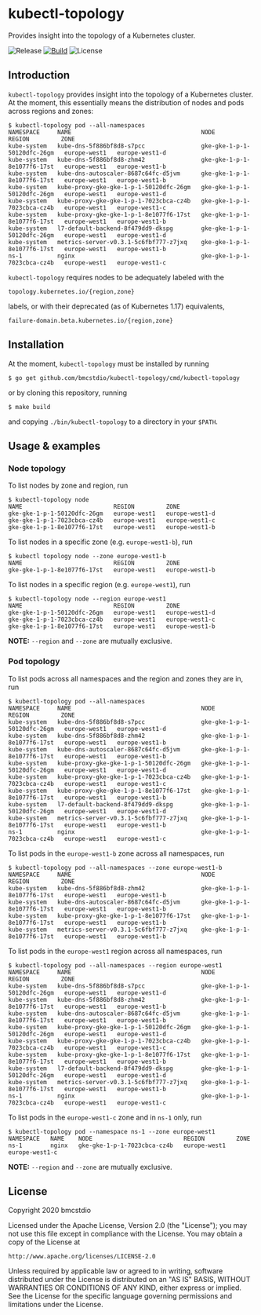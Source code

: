 # kubectl-topology

Provides insight into the topology of a Kubernetes cluster.

![Release](https://img.shields.io/github/v/release/bmcstdio/kubectl-topology)
[![Build](https://img.shields.io/travis/com/bmcstdio/kubectl-topology)](https://travis-ci.com/bmcstdio/kubectl-topology)
![License](https://img.shields.io/github/license/bmcstdio/kubectl-topology)

## Introduction

`kubectl-topology` provides insight into the topology of a Kubernetes cluster.
At the moment, this essentially means the distribution of nodes and pods across regions and zones:

```shell
$ kubectl-topology pod --all-namespaces
NAMESPACE     NAME                                     NODE                          REGION         ZONE
kube-system   kube-dns-5f886bf8d8-s7pcc                gke-gke-1-p-1-50120dfc-26gm   europe-west1   europe-west1-d
kube-system   kube-dns-5f886bf8d8-zhm42                gke-gke-1-p-1-8e1077f6-17st   europe-west1   europe-west1-b
kube-system   kube-dns-autoscaler-8687c64fc-d5jvm      gke-gke-1-p-1-8e1077f6-17st   europe-west1   europe-west1-b
kube-system   kube-proxy-gke-gke-1-p-1-50120dfc-26gm   gke-gke-1-p-1-50120dfc-26gm   europe-west1   europe-west1-d
kube-system   kube-proxy-gke-gke-1-p-1-7023cbca-cz4b   gke-gke-1-p-1-7023cbca-cz4b   europe-west1   europe-west1-c
kube-system   kube-proxy-gke-gke-1-p-1-8e1077f6-17st   gke-gke-1-p-1-8e1077f6-17st   europe-west1   europe-west1-b
kube-system   l7-default-backend-8f479dd9-dkspg        gke-gke-1-p-1-50120dfc-26gm   europe-west1   europe-west1-d
kube-system   metrics-server-v0.3.1-5c6fbf777-z7jxq    gke-gke-1-p-1-8e1077f6-17st   europe-west1   europe-west1-b
ns-1          nginx                                    gke-gke-1-p-1-7023cbca-cz4b   europe-west1   europe-west1-c
```

`kubectl-topology` requires nodes to be adequately labeled with the

```text
topology.kubernetes.io/{region,zone}
```

labels, or with their deprecated (as of Kubernetes 1.17) equivalents,

```
failure-domain.beta.kubernetes.io/{region,zone}
```


## Installation

At the moment, `kubectl-topology` must be installed by running

```shell
$ go get github.com/bmcstdio/kubectl-topology/cmd/kubectl-topology
```

or by cloning this repository, running

```shell
$ make build
```

and copying `./bin/kubectl-topology` to a directory in your `$PATH`.

## Usage & examples

### Node topology

To list nodes by zone and region, run

```shell
$ kubectl-topology node
NAME                          REGION         ZONE
gke-gke-1-p-1-50120dfc-26gm   europe-west1   europe-west1-d
gke-gke-1-p-1-7023cbca-cz4b   europe-west1   europe-west1-c
gke-gke-1-p-1-8e1077f6-17st   europe-west1   europe-west1-b
```

To list nodes in a specific zone (e.g. `europe-west1-b`), run

```shell
$ kubectl topology node --zone europe-west1-b
NAME                          REGION         ZONE
gke-gke-1-p-1-8e1077f6-17st   europe-west1   europe-west1-b
```

To list nodes in a specific region (e.g. `europe-west1`), run

```shell
$ kubectl-topology node --region europe-west1
NAME                          REGION         ZONE
gke-gke-1-p-1-50120dfc-26gm   europe-west1   europe-west1-d
gke-gke-1-p-1-7023cbca-cz4b   europe-west1   europe-west1-c
gke-gke-1-p-1-8e1077f6-17st   europe-west1   europe-west1-b
```

**NOTE:** `--region` and `--zone` are mutually exclusive.

### Pod topology

To list pods across all namespaces and the region and zones they are in, run

```shell
$ kubectl-topology pod --all-namespaces
NAMESPACE     NAME                                     NODE                          REGION         ZONE
kube-system   kube-dns-5f886bf8d8-s7pcc                gke-gke-1-p-1-50120dfc-26gm   europe-west1   europe-west1-d
kube-system   kube-dns-5f886bf8d8-zhm42                gke-gke-1-p-1-8e1077f6-17st   europe-west1   europe-west1-b
kube-system   kube-dns-autoscaler-8687c64fc-d5jvm      gke-gke-1-p-1-8e1077f6-17st   europe-west1   europe-west1-b
kube-system   kube-proxy-gke-gke-1-p-1-50120dfc-26gm   gke-gke-1-p-1-50120dfc-26gm   europe-west1   europe-west1-d
kube-system   kube-proxy-gke-gke-1-p-1-7023cbca-cz4b   gke-gke-1-p-1-7023cbca-cz4b   europe-west1   europe-west1-c
kube-system   kube-proxy-gke-gke-1-p-1-8e1077f6-17st   gke-gke-1-p-1-8e1077f6-17st   europe-west1   europe-west1-b
kube-system   l7-default-backend-8f479dd9-dkspg        gke-gke-1-p-1-50120dfc-26gm   europe-west1   europe-west1-d
kube-system   metrics-server-v0.3.1-5c6fbf777-z7jxq    gke-gke-1-p-1-8e1077f6-17st   europe-west1   europe-west1-b
ns-1          nginx                                    gke-gke-1-p-1-7023cbca-cz4b   europe-west1   europe-west1-c
```

To list pods in the `europe-west1-b` zone across all namespaces, run

```shell
$ kubectl-topology pod --all-namespaces --zone europe-west1-b
NAMESPACE     NAME                                     NODE                          REGION         ZONE
kube-system   kube-dns-5f886bf8d8-zhm42                gke-gke-1-p-1-8e1077f6-17st   europe-west1   europe-west1-b
kube-system   kube-dns-autoscaler-8687c64fc-d5jvm      gke-gke-1-p-1-8e1077f6-17st   europe-west1   europe-west1-b
kube-system   kube-proxy-gke-gke-1-p-1-8e1077f6-17st   gke-gke-1-p-1-8e1077f6-17st   europe-west1   europe-west1-b
kube-system   metrics-server-v0.3.1-5c6fbf777-z7jxq    gke-gke-1-p-1-8e1077f6-17st   europe-west1   europe-west1-b
```

To list pods in the `europe-west1` region across all namespaces, run

```shell
$ kubectl-topology pod --all-namespaces --region europe-west1
NAMESPACE     NAME                                     NODE                          REGION         ZONE
kube-system   kube-dns-5f886bf8d8-s7pcc                gke-gke-1-p-1-50120dfc-26gm   europe-west1   europe-west1-d
kube-system   kube-dns-5f886bf8d8-zhm42                gke-gke-1-p-1-8e1077f6-17st   europe-west1   europe-west1-b
kube-system   kube-dns-autoscaler-8687c64fc-d5jvm      gke-gke-1-p-1-8e1077f6-17st   europe-west1   europe-west1-b
kube-system   kube-proxy-gke-gke-1-p-1-50120dfc-26gm   gke-gke-1-p-1-50120dfc-26gm   europe-west1   europe-west1-d
kube-system   kube-proxy-gke-gke-1-p-1-7023cbca-cz4b   gke-gke-1-p-1-7023cbca-cz4b   europe-west1   europe-west1-c
kube-system   kube-proxy-gke-gke-1-p-1-8e1077f6-17st   gke-gke-1-p-1-8e1077f6-17st   europe-west1   europe-west1-b
kube-system   l7-default-backend-8f479dd9-dkspg        gke-gke-1-p-1-50120dfc-26gm   europe-west1   europe-west1-d
kube-system   metrics-server-v0.3.1-5c6fbf777-z7jxq    gke-gke-1-p-1-8e1077f6-17st   europe-west1   europe-west1-b
ns-1          nginx                                    gke-gke-1-p-1-7023cbca-cz4b   europe-west1   europe-west1-c
```

To list pods in the `europe-west1-c` zone and in `ns-1` only, run

```shell
$ kubectl-topology pod --namespace ns-1 --zone europe-west1
NAMESPACE   NAME    NODE                          REGION         ZONE
ns-1        nginx   gke-gke-1-p-1-7023cbca-cz4b   europe-west1   europe-west1-c
```

**NOTE:** `--region` and `--zone` are mutually exclusive.

## License

Copyright 2020 bmcstdio

Licensed under the Apache License, Version 2.0 (the "License");
you may not use this file except in compliance with the License.
You may obtain a copy of the License at

    http://www.apache.org/licenses/LICENSE-2.0

Unless required by applicable law or agreed to in writing, software
distributed under the License is distributed on an "AS IS" BASIS,
WITHOUT WARRANTIES OR CONDITIONS OF ANY KIND, either express or implied.
See the License for the specific language governing permissions and
limitations under the License.
